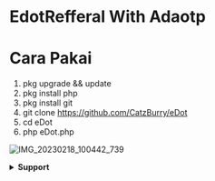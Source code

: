 # EdotRefferal With Adaotp
# Cara Pakai

1. pkg upgrade && update
2. pkg install php
3. pkg install git
4. git clone https://github.com/CatzBurry/eDot
5. cd eDot
6. php eDot.php

![IMG_20230218_100442_739](https://user-images.githubusercontent.com/11483450/219829358-b69d2fa5-5363-460b-833f-28011a2d261f.jpg)



</details>
<details>
    <summary><b> Support</b></summary><br/>


 <a href="https://t.me/CatzBurry"> Telegram</a>

</p>
</details>












